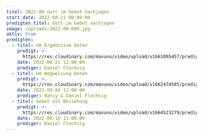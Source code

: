 ```yaml
---
titel: 2022-08 Gott im Gebet nachjagen
start_date: 2022-08-21 00:00:00
predigten_titel: Gott im Gebet nachjagen
image: /uploads/2022-08-600.jpg
aktiv: true
predigten:
  - titel: Um Ergebnisse beten
    predigt: >-
      https://res.cloudinary.com/mavuno/video/upload/v1661095457/predigten/2022-08%20Gebet/2022-08-21_GoDi_Mavuno_Berlin_-_Gebet_II.mp3
    date: 2022-08-21 12:00:00
    prediger: Daniel Flechsig
  - titel: Um Wegweisung beten
    predigt: >-
      https://res.cloudinary.com/mavuno/video/upload/v1662474585/predigten/2022-08%20Gebet/2022-09-06_GoDi_Mavuno_Berlin_-_Gebet_3.mp3
    date: 2022-09-04 11:00:00
    prediger: Nancy & Daniel Flechsig
  - titel: Gebet als Beziehung
    predigt: >-
      https://res.cloudinary.com/mavuno/video/upload/v1664523279/predigten/2022-08%20Gebet/2022-09-18_GoDi_Mavuno_Berlin_-_Gebet_als_Beziehung_zu_Gott.mp3
    date: 2022-09-18 11:00:00
    prediger: Daniel Flechsig
---
```


